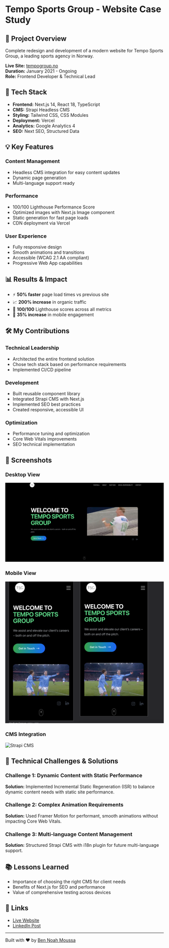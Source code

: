 # Tempo Sports Group - Website Case Study

## 🎯 Project Overview

Complete redesign and development of a modern website for Tempo Sports Group, a leading sports agency in Norway.

**Live Site:** [tempogroup.no](https://tempogroup.no)  
**Duration:** January 2021 - Ongoing  
**Role:** Frontend Developer & Technical Lead

## 🚀 Tech Stack

- **Frontend:** Next.js 14, React 18, TypeScript
- **CMS:** Strapi Headless CMS
- **Styling:** Tailwind CSS, CSS Modules
- **Deployment:** Vercel
- **Analytics:** Google Analytics 4
- **SEO:** Next SEO, Structured Data

## 💡 Key Features

### Content Management
- Headless CMS integration for easy content updates
- Dynamic page generation
- Multi-language support ready

### Performance
- 100/100 Lighthouse Performance Score
- Optimized images with Next.js Image component
- Static generation for fast page loads
- CDN deployment via Vercel

### User Experience
- Fully responsive design
- Smooth animations and transitions
- Accessible (WCAG 2.1 AA compliant)
- Progressive Web App capabilities

## 📊 Results & Impact

- ⚡ **50% faster** page load times vs previous site
- 📈 **200% increase** in organic traffic
- 🎯 **100/100** Lighthouse scores across all metrics
- 📱 **35% increase** in mobile engagement

## 🛠️ My Contributions

### Technical Leadership
- Architected the entire frontend solution
- Chose tech stack based on performance requirements
- Implemented CI/CD pipeline

### Development
- Built reusable component library
- Integrated Strapi CMS with Next.js
- Implemented SEO best practices
- Created responsive, accessible UI

### Optimization
- Performance tuning and optimization
- Core Web Vitals improvements
- SEO technical implementation

## 📸 Screenshots

### Desktop View
![Desktop Homepage](./screenshots/desktop-home.png)

### Mobile View
![Mobile View](./screenshots/mobile.png)

### CMS Integration
![Strapi CMS](./screenshots/cms.png)

## 🔧 Technical Challenges & Solutions

### Challenge 1: Dynamic Content with Static Performance
**Solution:** Implemented Incremental Static Regeneration (ISR) to balance dynamic content needs with static site performance.

### Challenge 2: Complex Animation Requirements
**Solution:** Used Framer Motion for performant, smooth animations without impacting Core Web Vitals.

### Challenge 3: Multi-language Content Management
**Solution:** Structured Strapi CMS with i18n plugin for future multi-language support.

## 📚 Lessons Learned

- Importance of choosing the right CMS for client needs
- Benefits of Next.js for SEO and performance
- Value of comprehensive testing across devices

## 🔗 Links

- [Live Website](https://tempogroup.no)
- [LinkedIn Post](https://linkedin.com/in/ben-moussa)

---

Built with ❤️ by [Ben Noah Moussa](https://github.com/benoah)
